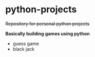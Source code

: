 # python-projects

~~Repository for personal python projects~~


**Basically building games using python**
- guess game
- black jack
